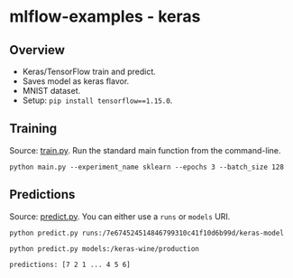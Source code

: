 # mlflow-examples - keras

## Overview
* Keras/TensorFlow train and predict.
* Saves model as keras flavor.
* MNIST dataset.
* Setup: `pip install tensorflow==1.15.0`.

## Training

Source: [train.py](train.py).
Run the standard main function from the command-line.
```
python main.py --experiment_name sklearn --epochs 3 --batch_size 128
```

## Predictions

Source: [predict.py](predict.py).
You can either use a `runs` or `models` URI.
```
python predict.py runs:/7e674524514846799310c41f10d6b99d/keras-model
```

```
python predict.py models:/keras-wine/production
```

```
predictions: [7 2 1 ... 4 5 6]
```


